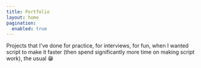 ```yaml
---
title: Portfolio
layout: home
pagination:
  enabled: true
---
```

Projects that I've done for practice, for interviews, for fun, when I wanted script to make it faster (then spend significantly more time on making script work), the usual :grin:
